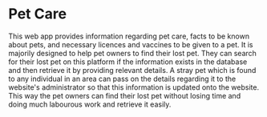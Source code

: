 # Pet Care

This web app provides information regarding pet care, facts to be known about pets, and necessary licences and vaccines to be given to a pet. It is majorily designed to help pet owners to find their lost pet. They can search for their lost pet on this platform if the information exists in the database and then retrieve it by providing relevant details.
A stray pet which is found to any individual in an area can pass on the
details regarding it to the website's administrator so that this information is updated onto the website. This way the pet owners can find their lost pet without losing time and doing much labourous work and retrieve it easily.

